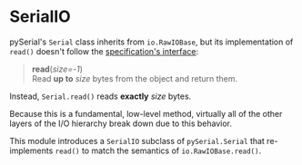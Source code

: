 # SerialIO

pySerial's `Serial` class inherits from `io.RawIOBase`, but its implementation of `read()` doesn't follow the [specification's interface](https://docs.python.org/3/library/io.html#io.RawIOBase.read):

> **read**(*size=-1*)  
> Read **up to** *size* bytes from the object and return them.

Instead, `Serial.read()` reads **exactly** *size* bytes.

Because this is a fundamental, low-level method, virtually all of the other layers of the I/O hierarchy break down due to this behavior.

This module introduces a `SerialIO` subclass of `pySerial.Serial` that re-implements `read()` to match the semantics of `io.RawIOBase.read()`.
